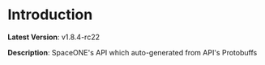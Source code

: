 # Introduction

**Latest Version**: v1.8.4-rc22


**Description**: SpaceONE's API which auto-generated from API's Protobuffs


